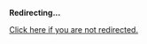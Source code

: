 <!DOCTYPE html>
<html>
<head>
<title>Redirecting...</title>
<link rel="canonical" href="http://blog.jle.im/entry/introducing-in-code.md"/>
<meta http-equiv="content-type" content="text/html; charset=utf-8" />
<meta http-equiv="refresh" content="0; url=#{destination_path}" />
</head>
<body>
  <p><strong>Redirecting...</strong></p>
  <p><a href='http://blog.jle.im/entry/introducing-in-code.md'>Click here if you are not redirected.</a></p>
  <script>
    document.location.href = "http://blog.jle.im/entry/introducing-in-code.md";
  </script>
</body>
</html>
